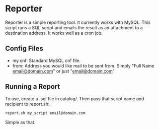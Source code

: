 Reporter
========================

Reporter is a simple reporting tool.  It currently works with MySQL.  This script runs a SQL script and emails the result as an attachment to a destination address.  It works well as a cron job.

Config Files
--------------------------------------

- my.cnf: Standard MySQL cnf file.
- from: Address you would like mail to be sent from.  Simply "Full Name <email@domain.com>" or just "email@domain.com"

Running a Report
--------------------------------------

To use, create a .sql file in catalog/.  Then pass that script name and recipient to report.sh:

```bash
report.sh my_script email@domain.com
```

Simple as that.